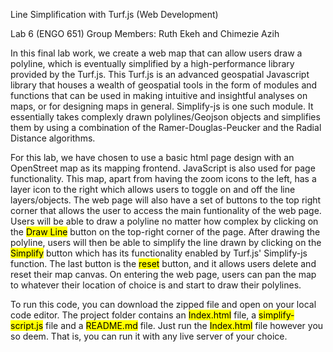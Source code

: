 Line Simplification with Turf.js (Web Development)

Lab 6 (ENGO 651)
Group Members: Ruth Ekeh and Chimezie Azih


In this final lab work, we create a web map that can allow users draw a polyline, which is eventually simplified by a high-performance library provided by the Turf.js. This Turf.js is an advanced geospatial Javascript library that houses a wealth of geospatial tools in the form of modules and functions that can be used in making intuitive and insightful analyses on maps, or for designing maps in general. Simplify-js is one such module. It essentially takes complexly drawn polylines/Geojson objects and simplifies them by using a combination of the Ramer-Douglas-Peucker and the Radial Distance algorithms.

For this lab, we have chosen to use a basic html page design with an OpenStreet map as its mapping frontend. JavaScript is also used for page functionality. This map, apart from having the zoom icons to the left, has a layer icon to the right which allows users to toggle on and off the line layers/objects. The web page will also have a set of buttons to the top right corner that allows the user to access the main funtionality of the web page. Users will be able to draw a polyline no matter how complex by clicking on the <mark>Draw Line</mark> button on the top-right corner of the page. After drawing the polyline, users will then be able to simplify the line drawn by clicking on the <mark>Simplify</mark> button which has its functionality enabled by Turf.js' Simplify-js function. The last button is the <mark>reset</mark> button, and it allows users delete and reset their map canvas. On entering the web page, users can pan the map to whatever their location of choice is and start to draw their polylines. 

To run this code, you can download the zipped file and open on your local code editor. The project folder contains an <mark> Index.html</mark> file, a <mark>simplify-script.js</mark> file and a <mark>README.md</mark> file. Just run the <mark>Index.html</mark> file however you so deem. That is, you can run it with any live server of your choice. 